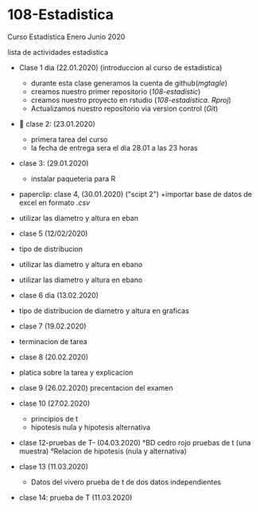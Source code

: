 # 108-Estadistica
Curso Estadística Enero Junio 2020

lista de actividades estadistica

+ Clase 1 dia (22.01.2020)   (introduccion al curso de estadistica)
   + durante esta clase generamos la cuenta de github(*mgtagle*)
   + creamos nuestro primer repositorio (*108-estadistic*)
   + creamos nuestro proyecto en rstudio (*108-estadistica. Rproj*)
   + Actualizamos nuestro repositorio via version control (*Git*)
   
+ :paperclip: clase 2: (23.01.2020)
   + primera tarea del curso
   + la fecha de entrega sera el dia 28.01 a las 23 horas

+ clase 3: (29.01.2020)
   + instalar paqueteria para R
     
 + paperclip: clase 4,   (30.01.2020) ("scipt 2")
  +importar base de datos de excel en formato *.csv*
  + utilizar las diametro y altura en eban

+ clase 5 (12/02/2020)
 + tipo de distribucion
 + utilizar las diametro y altura en ebano
 + utilizar las diametro y altura en ebano

 + clase 6 dia (13.02.2020)
 + tipo de distribucion de diametro y altura en graficas
 
 + clase 7 (19.02.2020)
 + terminacion de tarea
 
 + clase 8 (20.02.2020) 
 + platica sobre la tarea y explicacion
 
 + clase 9 (26.02.2020)
 precentacion del examen
 
 + clase 10  (27.02.2020)
   + principios de t
   + hipotesis nula y hipotesis alternativa
 
 + clase 12-pruebas de T- (04.03.2020)
  °BD cedro rojo pruebas de t (una muestra)
  °Relacion de hipotesis (nula y alternativa)
 
 + clase 13 (11.03.2020)
   + Datos del vivero prueba de t de dos datos independientes
 
 + clase 14: prueba de T (11.03.2020)
   
   

